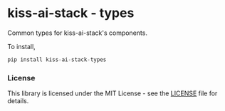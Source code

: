 # kiss-ai-stack - types

Common types for kiss-ai-stack's components.

To install,

```python
pip install kiss-ai-stack-types
```

### License

This library is licensed under the MIT License - see the [LICENSE](./LICENSE) file for details.
